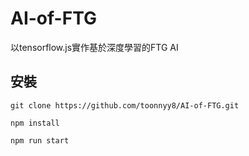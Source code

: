 # AI-of-FTG
以tensorflow.js實作基於深度學習的FTG AI

## 安裝
```
git clone https://github.com/toonnyy8/AI-of-FTG.git

npm install

npm run start
```
